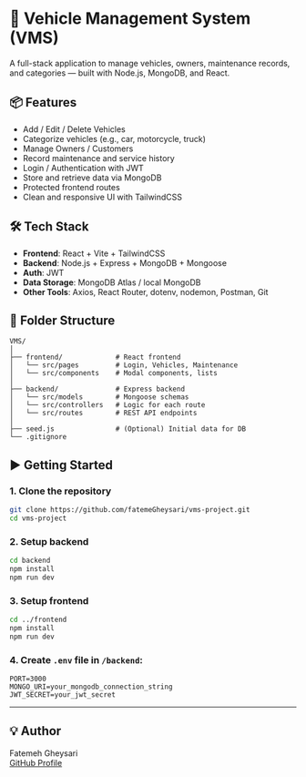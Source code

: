 # 🚗 Vehicle Management System (VMS)

A full-stack application to manage vehicles, owners, maintenance records, and categories — built with Node.js, MongoDB, and React.

## 📦 Features

- Add / Edit / Delete Vehicles
- Categorize vehicles (e.g., car, motorcycle, truck)
- Manage Owners / Customers
- Record maintenance and service history
- Login / Authentication with JWT
- Store and retrieve data via MongoDB
- Protected frontend routes
- Clean and responsive UI with TailwindCSS

## 🛠 Tech Stack

- **Frontend**: React + Vite + TailwindCSS
- **Backend**: Node.js + Express + MongoDB + Mongoose
- **Auth**: JWT
- **Data Storage**: MongoDB Atlas / local MongoDB
- **Other Tools**: Axios, React Router, dotenv, nodemon, Postman, Git

## 📁 Folder Structure

```
VMS/
│
├── frontend/             # React frontend
│   └── src/pages         # Login, Vehicles, Maintenance
│   └── src/components    # Modal components, lists
│
├── backend/              # Express backend
│   └── src/models        # Mongoose schemas
│   └── src/controllers   # Logic for each route
│   └── src/routes        # REST API endpoints
│
├── seed.js               # (Optional) Initial data for DB
└── .gitignore
```

## ▶️ Getting Started

### 1. Clone the repository

```bash
git clone https://github.com/fatemeGheysari/vms-project.git
cd vms-project
```

### 2. Setup backend

```bash
cd backend
npm install
npm run dev
```

### 3. Setup frontend

```bash
cd ../frontend
npm install
npm run dev
```

### 4. Create `.env` file in `/backend`:

```
PORT=3000
MONGO_URI=your_mongodb_connection_string
JWT_SECRET=your_jwt_secret
```

---

## 💡 Author

Fatemeh Gheysari  
[GitHub Profile](https://github.com/fatemeGheysari)